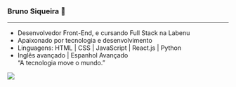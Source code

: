 ### Bruno Siqueira 👋
------

- Desenvolvedor Front-End, e cursando Full Stack na Labenu <br>
- Apaixonado por tecnologia e desenvolvimento
- Linguagens: HTML | CSS | JavaScript | React.js | Python
- Inglês avançado | Espanhol Avançado <br>
“A tecnologia move o mundo.”

<a href="www.linkedin.com/in/bruno-siqueira-de-paulo">
  <img src="https://cdn.jsdelivr.net/gh/devicons/devicon/icons/linkedin/linkedin-plain-wordmark.svg" aling="center" heigth="50px" whidth="60px"/>
<a/>
